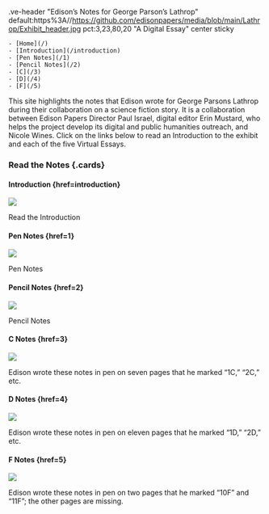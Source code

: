 .ve-header "Edison’s Notes for George Parson’s Lathrop" default:https%3A//https://github.com/edisonpapers/media/blob/main/Lathrop/Exhibit_header.jpg pct:3,23,80,20 "A Digital Essay" center sticky

    - [Home](/)
    - [Introduction](/introduction)
    - [Pen Notes](/1)
    - [Pencil Notes](/2)
    - [C](/3)
    - [D](/4)
    - [F](/5)
    
This site highlights the notes that Edison wrote for George Parsons Lathrop during their collaboration on a science fiction story. It is a collaboration between Edison Papers Director Paul Israel, digital editor Erin Mustard, who helps the project develop its digital and public humanities outreach, and Nicole Wines. Click on the links below to read an Introduction to the exhibit and each of the five Virtual Essays.

### Read the Notes {.cards}

#### Introduction {href=introduction}

![](https://raw.githubusercontent.com/edisonpapers/media/main/ThomasAlvaEdison1884/Thomas_Alva_Edison_1884.jpg)

Read the Introduction 

#### Pen Notes {href=1}

![](https://github.com/edisonpapers/media/blob/main/Lathrop/pen-notes.png?raw=true)

Pen Notes

#### Pencil Notes {href=2}

![](https://github.com/edisonpapers/media/blob/main/Lathrop/pencil_notes.jpg?raw=true)

Pencil Notes

#### C Notes {href=3}

![](https://github.com/edisonpapers/media/blob/main/Lathrop/1C.jpg?raw=true)

Edison wrote these notes in pen on seven pages that he marked “1C,” “2C,” etc.

#### D Notes {href=4}

![](https://github.com/edisonpapers/media/blob/main/Lathrop/1D.jpg?raw=true)

Edison wrote these notes in pen on eleven pages that he marked “1D,” “2D,” etc.

#### F Notes {href=5}

![](https://github.com/edisonpapers/media/blob/main/Lathrop/10F.jpg?raw=true)

Edison wrote these notes in pen on two pages that he marked “10F” and “11F”; the other pages are missing.
